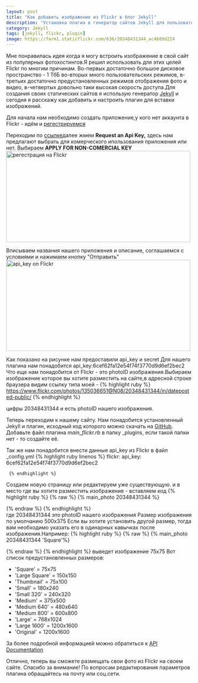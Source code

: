 ```yaml
---
layout: post
title: "Как добавить изображение из Flickr в блог Jekyll"
description: "Установка плагиа в генератор сайтов Jekyll для пользователей Flickr"
category: Jekyll
tags: [jekyll, flickr, plugin]
image: https://farm1.staticflickr.com/636/20348431344_ac4689d224
---
```



Мне понравилась идея когда я могу встроить изображение в свой сайт из популярных фотохостингов.Я решил использовать для этих целей Flickr по многим причинам. Во-первых достаточно большое дисковое пространство - 1 ТбБ во-вторых много пользовательских режимов, в-третьих достаточно предустановленных режимов отображения фото и видео, в-четвертых довольно таки высокая скорость доступа.Для создания своих статических сайтов я использую генератор [Jekyll](/jekyll/001.html) и сегодня я расскажу как добавить и настроить плагин для вставки изображений.

Для начала нам необходимо создать приложение,у кого нет аккаунта в Flickr - идём и [регестрируемся](https://www.flickr.com)


Переходим по [ссылке](https://www.flickr.com/services/apps/create/)далее жмем  **Request an Api Key,** здесь нам предлагают выбрать для комерческого ипользования приложения или нет. Выбираем **APPLY FOR NON-COMERCIAL KEY**
<img src="https://farm1.staticflickr.com/588/20995023771_394fa9b393.jpg" width="500" height="247" alt="регестрация на Flickr" title="регестрация на Flickr" >

Вписываем названия нашего приложения и описание, соглашаемся с условиями и нажимаем кнопку "Отправить"
<img src="https://farm6.staticflickr.com/5792/20366456493_0d018251b4.jpg" width="500" height="247" alt="api_key on Flickr" title="" >

Как показано на рисунке нам предоставили 
api_key и secret
Для нашего плагина нам понадобится api_key:6cef62fa12e54f74f3770d9d6ef2bec2
Что еще нам понадобится от Flickr - это photoID изображения.Выбираем изображение которое вы хотите разместить на сайте,в адресной строке браузера видим ссылку типа моей -
{% highlight ruby %}
 https://www.flickr.com/photos/135036651@N08/20348431344/in/dateposted-public/
 {% endhighlight %} 

цифры 20348431344 и есть photoID нашего изображения. 

Теперь переходим к нашему сайту. Нам понадобится установленный Jekyll и плагин, исходный код которого можно скачать на [GitHub](https://github.com/droboshok/Flickr-Photo-Jekyll). Добавьте файл плагина *main_flickr.rb* в папку _plugins, если такой папки нет - то создайте её.

Так же нам понадобится внести данные api_key из Flickr в файл _config.yml
{% highlight ruby linenos %}
flickr:
    api_key: 6cef62fa12e54f74f3770d9d6ef2bec2
     
     {% endhighlight %}   

Создаем новую страницу или редактируем уже существующую. и в место где вы хотите разместить изображение - вставляем код
{% highlight ruby %}
{% raw %}
{% main_photo 20348431344 %}

{% endraw %}
{% endhighlight %}  
где 20348431344 это photoID нашего изображения
Размер изображения по умолчанию 500х375
Если вы хотите установить другой размер, тогда вам необходимо указать его в одинарных кавычках после изображения.Например:
{% highlight ruby %}
 {% raw %}
 {% main_photo 20348431344 'Square'%}
 
 {% endraw %}
{% endhighlight %}
выведет изображение 75х75
Вот список предустановленных размеров:

* 'Square' = 75x75
* 'Large Square' = 150x150
* 'Thumbnail' = 75x100
* 'Small' = 180x240
* 'Small 320' = 240x320
* 'Medium' = 375x500
* 'Medium 640' = 480x640
* 'Medium 800' = 600x800
* 'Large' = 768x1024
* 'Large 1600' = 1200x1600
* 'Original' = 1200x1600

За более подробной информацией можно обратиться к [API Documentation](https://www.flickr.com/services/api/)

Отлично, теперь вы сможете размещать свои фото из Flickr на своем сайте.
Спасибо за внимание! 
По вопросам редактирования параметров плагина обращайтесь на почту или соц.сети.
